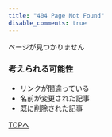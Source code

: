 ```yaml
---
title: "404 Page Not Found"
disable_comments: true
---
```


ページが見つかりません

### 考えられる可能性

  * リンクが間違っている
  * 名前が変更された記事
  * 既に削除された記事

[TOPへ](/)

